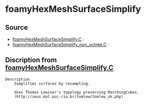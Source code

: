 # foamyHexMeshSurfaceSimplify

## Source

- [foamyHexMeshSurfaceSimplify.C](foamyHexMeshSurfaceSimplify.C) : 
- [foamyHexMeshSurfaceSimplify_non_octree.C](foamyHexMeshSurfaceSimplify_non_octree.C) : 


## Discription from [foamyHexMeshSurfaceSimplify.C](foamyHexMeshSurfaceSimplify.C)

```
Description
    Simplifies surfaces by resampling.

    Uses Thomas Lewiner's topology preserving MarchingCubes.
    (http://zeus.mat.puc-rio.br/tomlew/tomlew_uk.php)


```

